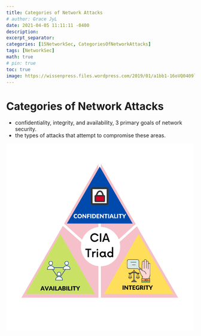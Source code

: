 ```yaml
---
title: Categories of Network Attacks
# author: Grace JyL
date: 2021-04-05 11:11:11 -0400
description:
excerpt_separator:
categories: [15NetworkSec, CategoriesOfNetworkAttacks]
tags: [NetworkSec]
math: true
# pin: true
toc: true
image: https://wissenpress.files.wordpress.com/2019/01/a1bb1-16oVQ0409lk5n3C2ZPMg8Rg.png
---
```


# Categories of Network Attacks
- confidentiality, integrity, and availability, 3 primary goals of network security.
- the types of attacks that attempt to compromise these areas.

![alt text](images/me7x32eq81.png)
